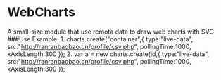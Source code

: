# WebCharts
A small-size module that use remota data to draw web charts with SVG
###Use Example:
1.
  charts.create("container",{
    type:"live-data",
    src:"http://ranranbaobao.cn/profile/csv.php",
    pollingTime:1000,
    xAxisLength:300
  });
2.
  var a = new charts.create(id,{
    type:"live-data",
    src:"http://ranranbaobao.cn/profile/csv.php",
    pollingTime:1000,
    xAxisLength:300
  });
